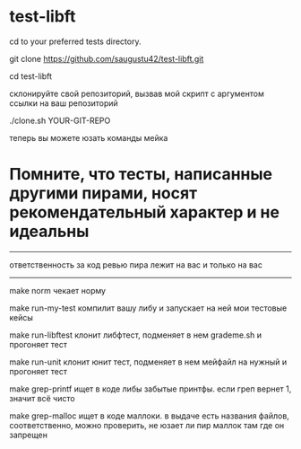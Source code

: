 # test-libft

cd to your preferred tests directory. 

git clone https://github.com/saugustu42/test-libft.git

cd test-libft

склонируйте свой репозиторий, вызвав мой скрипт с аргументом ссылки на ваш репозиторий

./clone.sh YOUR-GIT-REPO

теперь вы можете юзать команды мейка



# Помните, что тесты, написанные другими пирами, носят рекомендательный характер и не идеальны
_______________________________________________________________
ответственность за код ревью пира лежит на вас и только на вас
_______________________________________________________________

make norm
чекает норму

make run-my-test
компилит вашу либу и запускает на ней мои тестовые кейсы

make run-libftest
клонит либфтест, подменяет в нем grademe.sh и прогоняет тест

make run-unit
клонит юнит тест, подменяет в нем мейфайл на нужный и прогоняет тест

make grep-printf
ищет в коде либы забытые принтфы. если греп вернет 1, значит всё чисто

make grep-malloc
ищет в коде маллоки. в выдаче есть названия файлов, соответственно, можно проверить, не юзает ли пир маллок там где он запрещен
